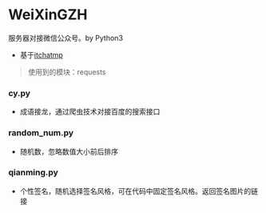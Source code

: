 # WeiXinGZH
服务器对接微信公众号。by Python3

- 基于[itchatmp](https://github.com/littlecodersh/itchatmp)

> 使用到的模块：requests

### cy.py

- 成语接龙，通过爬虫技术对接百度的搜索接口


### random_num.py

- 随机数，忽略数值大小前后排序

### qianming.py

- 个性签名，随机选择签名风格，可在代码中固定签名风格。返回签名图片的链接

